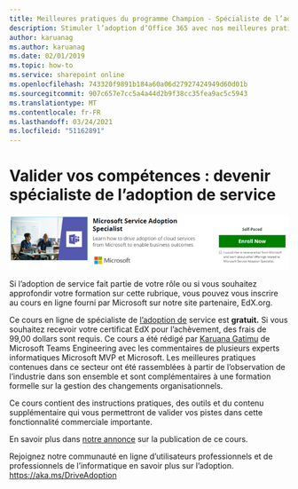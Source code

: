 ```yaml
---
title: Meilleures pratiques du programme Champion - Spécialiste de l’adoption de service
description: Stimuler l’adoption d’Office 365 avec nos meilleures pratiques du programme Champion
author: karuanag
ms.author: karuanag
ms.date: 02/01/2019
ms.topic: how-to
ms.service: sharepoint online
ms.openlocfilehash: 743320f9891b184a60a06d27927424949d60d01b
ms.sourcegitcommit: 907c657e7cc5a4a44d2b9f38cc35fea9ac5c5943
ms.translationtype: MT
ms.contentlocale: fr-FR
ms.lasthandoff: 03/24/2021
ms.locfileid: "51162891"
---
```

# <a name="validate-your-skills---become-a-service-adoption-specialist"></a>Valider vos compétences : devenir spécialiste de l’adoption de service

![Cours de spécialiste de l’adoption de service](media/champs_sascourse.png)

Si l’adoption de service fait partie de votre rôle ou si vous souhaitez approfondir votre formation sur cette rubrique, vous pouvez vous inscrire au cours en ligne fourni par Microsoft sur notre site partenaire, EdX.org. 

Ce cours en ligne de spécialiste de [l’adoption de](/learn/paths/m365-service-adoption/) service est **gratuit.**  Si vous souhaitez recevoir votre certificat EdX pour l’achèvement, des frais de 99,00 dollars sont requis.  Ce cours a été rédigé par [Karuana Gatimu](https://linkedin.com/in/karuanagatimu) de Microsoft Teams Engineering avec les commentaires de plusieurs experts informatiques Microsoft MVP et Microsoft.  Les meilleures pratiques contenues dans ce secteur ont été rassemblées à partir de l’observation de l’industrie dans son ensemble et sont complémentaires à une formation formelle sur la gestion des changements organisationnels.  

Ce cours contient des instructions pratiques, des outils et du contenu supplémentaire qui vous permettront de valider vos pistes dans cette fonctionnalité commerciale importante.  

En savoir plus dans [notre annonce](https://aka.ms/AdoptionCertAnnouncement) sur la publication de ce cours. 

Rejoignez notre communauté en ligne d’utilisateurs professionnels et de professionnels de l’informatique en savoir plus sur l’adoption. https://aka.ms/DriveAdoption